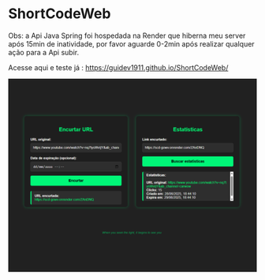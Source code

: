 # ShortCodeWeb
Obs: a Api Java Spring foi hospedada na Render que hiberna meu server após 15min de inatividade, por favor aguarde 0-2min após realizar qualquer ação para a Api subir.

Acesse aqui e teste já : https://guidev1911.github.io/ShortCodeWeb/

![Página inicial](images/paginaInicial.png)

